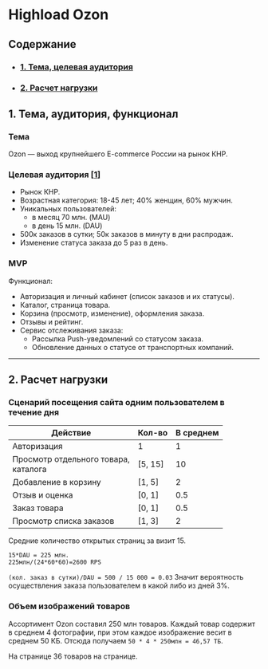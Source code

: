 # Highload Ozon

## Содержание
* ### [1. Тема, целевая аудитория](#1)
 * ### [2. Расчет нагрузки](#2)

## 1. Тема, аудитория, функционал <a name="1"></a>

### Тема
Ozon — выход крупнейшего E-commerce России на рынок КНР.  
### Целевая аудитория  \[[1]( https://ozon.tech/)]
- Рынок КНР.
- Возрастная категория: 18-45 лет; 40% женщин, 60% мужчин.
- Уникальных пользователей:
	-  в месяц 70 млн. (MAU)
	-  в день 15 млн. (DAU)
- 500к заказов в сутки; 50к заказов в минуту в дни распродаж.
- Изменение статуса заказа до 5 раз в день.


### MVP
Функционал:
- Авторизация и личный кабинет (список заказов и их статусы).
- Каталог, страница товара.
- Корзина (просмотр, изменение), оформления заказа.
- Отзывы и рейтинг.
- Cервис отслеживания заказа:
	- Рассылка Push-уведомлений со статусом заказа.
	- Обновление данных о статусе от транспортных компаний.
---

## 2. Расчет нагрузки <a name="2"></a>
### Сценарий посещения сайта одним пользователем в течение дня

| Действие | Кол-во | В среднем |
| ---- | ---- | ---- |
| Авторизация | 1 | 1 |
| Просмотр отдельного товара,<br>каталога | [5, 15] | 10 |
| Добавление в корзину | [1, 5] | 2 |
| Отзыв и оценка | [0, 1] | 0.5 |
| Заказ товара | [0, 1] | 0.5 |
| Просмотр списка заказов | [1, 3] | 2 |

Средние количество открытых страниц за визит 15.

	15*DAU = 225 млн.
    225млн/(24*60*60)=2600 RPS



`(кол. заказ в сутки)/DAU = 500 / 15 000 = 0.03`
Значит вероятность осуществления заказа пользователем в какой либо из дней 3%. 

### Объем изображений товаров
Ассортимент Ozon составил 250 млн товаров. Каждый товар содержит в среднем 4 фотографии, при этом каждое изображение весит в среднем 50 КБ. Отсюда получаем `50 * 4 * 250млн = 46,57 TБ`.

На странице 36 товаров на странице.